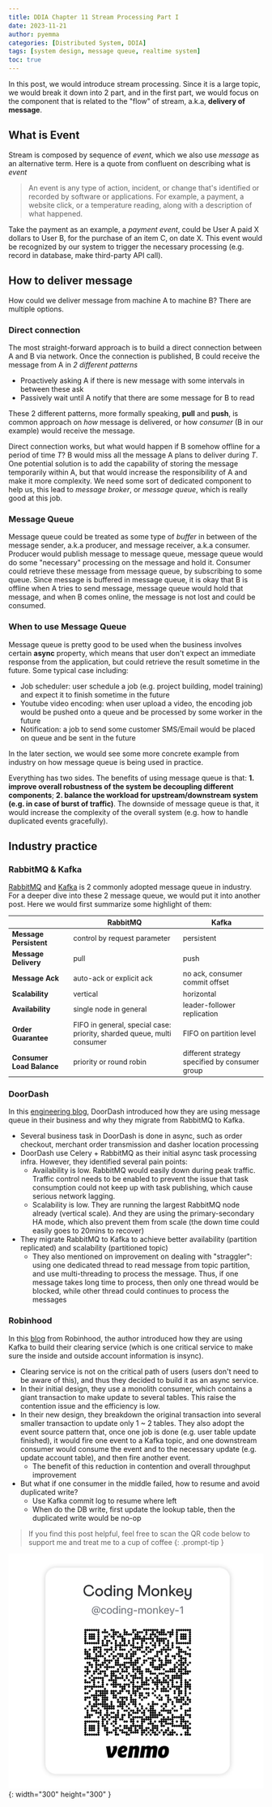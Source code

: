 ```yaml
---
title: DDIA Chapter 11 Stream Processing Part I
date: 2023-11-21
author: pyemma
categories: [Distributed System, DDIA]
tags: [system design, message queue, realtime system]
toc: true
---
```

In this post, we would introduce stream processing. Since it is a large topic, we would break it down into 2 part, and in the first part, we would focus on the component that is related to the "flow" of stream, a.k.a, **delivery of message**.

## What is Event

Stream is composed by sequence of *event*, which we also use *message* as an alternative term. Here is a quote from confluent on describing what is *event*

> An event is any type of action, incident, or change that's identified or recorded by software or applications. For example, a payment, a website click, or a temperature reading, along with a description of what happened.

Take the payment as an example, a *payment event*, could be User A paid X dollars to User B, for the purchase of an item C, on date X. This event would be recognized by our system to trigger the necessary processing (e.g. record in database, make third-party API call).

## How to deliver message

How could we deliver message from machine A to machine B? There are multiple options.

### Direct connection

The most straight-forward approach is to build a direct connection between A and B via network. Once the connection is published, B could receive the message from A in *2 different patterns*

- Proactively asking A if there is new message with some intervals in between these ask
- Passively wait until A notify that there are some message for B to read

These 2 different patterns, more formally speaking, **pull** and **push**, is common approach on *how* message is delivered, or how *consumer* (B in our example) would receive the message.

Direct connection works, but what would happen if B somehow offline for a period of time $T$? B would miss all the message A plans to deliver during $T$. One potential solution is to add the capability of storing the message temporarily within A, but that would increase the responsibility of A and make it more complexity. We need some sort of dedicated component to help us, this lead to *message broker*, or *message queue*, which is really good at this job.

### Message Queue

Message queue could be treated as some type of *buffer* in between of the message sender, a.k.a producer, and message receiver, a.k.a consumer. Producer would publish message to message queue, message queue would do some "necessary" processing on the message and hold it. Consumer could retrieve these message from message queue, by subscribing to some queue. Since message is buffered in message queue, it is okay that B is offline when A tries to send message, message queue would hold that message, and when B comes online, the message is not lost and could be consumed.

### When to use Message Queue

Message queue is pretty good to be used when the business involves certain **async** property, which means that user don't expect an immediate response from the application, but could retrieve the result sometime in the future. Some typical case including:

- Job scheduler: user schedule a job (e.g. project building, model training) and expect it to finish sometime in the future
- Youtube video encoding: when user upload a video, the encoding job would be pushed onto a queue and be processed by some worker in the future
- Notification: a job to send some customer SMS/Email would be placed on queue and be sent in the future

In the later section, we would see some more concrete example from industry on how message queue is being used in practice.

Everything has two sides. The benefits of using message queue is that: **1. improve overall robustness of the system be decoupling different components**; **2. balance the workload for upstream/downstream system (e.g. in case of burst of traffic)**. The downside of message queue is that, it would increase the complexity of the overall system (e.g. how to handle duplicated events gracefully).

## Industry practice

### RabbitMQ & Kafka

[RabbitMQ](https://www.rabbitmq.com/) and [Kafka](https://kafka.apache.org/) is 2 commonly adopted message queue in industry. For a deeper dive into these 2 message queue, we would put it into another post. Here we would first summarize some highlight of them:

|   | RabbitMQ | Kafka |
|---|----------|-------|
| **Message Persistent** | control by request parameter | persistent |
| **Message Delivery** | pull | push |
| **Message Ack** | auto-ack or explicit ack | no ack, consumer commit offset |
| **Scalability** | vertical | horizontal |
| **Availability** | single node in general | leader-follower replication |
| **Order Guarantee** | FIFO in general, special case: priority, sharded queue, multi consumer | FIFO on partition level |
| **Consumer Load Balance** | priority or round robin | different strategy specified by consumer group |

### DoorDash

In this [engineering blog](https://doordash.engineering/2020/09/03/eliminating-task-processing-outages-with-kafka/), DoorDash introduced how they are using message queue in their business and why they migrate from RabbitMQ to Kafka.

- Several business task in DoorDash is done in async, such as order checkout, merchant order transmission and dasher location processing
- DoorDash use Celery + RabbitMQ as their initial async task processing infra. However, they identified several pain points:
  - Availability is low. RabbitMQ would easily down during peak traffic. Traffic control needs to be enabled to prevent the issue that task consumption could not keep up with task publishing, which cause serious network lagging.
  - Scalability is low. They are running the largest RabbitMQ node already (vertical scale). And they are using the primary-secondary HA mode, which also prevent them from scale (the down time could easily goes to 20mins to recover)
- They migrate RabbitMQ to Kafka to achieve better availability (partition replicated) and scalability (partitioned topic)
  - They also mentioned on improvement on dealing with "straggler": using one dedicated thread to read message from topic partition, and use multi-threading to process the message. Thus, if one message takes long time to process, then only one thread would be blocked, while other thread could continues to process the messages

### Robinhood

In this [blog](https://newsroom.aboutrobinhood.com/part-i-scaling-robinhood-clearing-accounting/) from Robinhood, the author introduced how they are using Kafka to build their clearing service (which is one critical service to make sure the inside and outside account information is insync).

- Clearing service is not on the critical path of users (users don't need to be aware of this), and thus they decided to build it as an async service.
- In their initial design, they use a monolith consumer, which contains a giant transaction to make update to several tables. This raise the contention issue and the efficiency is low.
- In their new design, they breakdown the original transaction into several smaller transaction to update only 1 ~ 2 tables. They also adopt the event source pattern that, once one job is done (e.g. user table update finished), it would fire one event to a Kafka topic, and one downstream consumer would consume the event and to the necessary update (e.g. update account table), and then fire another event.
  - The benefit of this reduction in contention and overall throughput improvement
- But what if one consumer in the middle failed, how to resume and avoid duplicated write?
  - Use Kafka commit log to resume where left
  - When do the DB write, first update the lookup table, then the duplicated write would be no-op

> If you find this post helpful, feel free to scan the QR code below to support me and treat me to a cup of coffee
{: .prompt-tip }

![Thank You](/assets/qr%20code.png){: width="300" height="300" }
